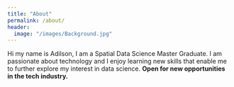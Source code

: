 ```yaml
---
title: "About"
permalink: /about/
header:
  image: "/images/Background.jpg"
---
```


Hi my name is Adilson, I am a Spatial Data Science Master Graduate. I am passionate about technology and I enjoy learning new skills that enable me to further explore my interest in data science. 
**Open for new opportunities in the tech industry.**
